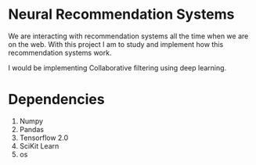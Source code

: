 # Neural Recommendation Systems 

We are interacting with recommendation systems all the time when we are on the web. 
With this project I am to study and implement how this recommendation systems work. 

I would be implementing Collaborative filtering using deep learning. 

# Dependencies
1. Numpy 
2. Pandas 
3. Tensorflow 2.0
4. SciKit Learn
5. os

